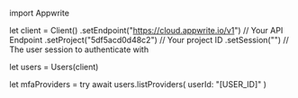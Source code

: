 import Appwrite

let client = Client()
    .setEndpoint("https://cloud.appwrite.io/v1") // Your API Endpoint
    .setProject("5df5acd0d48c2") // Your project ID
    .setSession("") // The user session to authenticate with

let users = Users(client)

let mfaProviders = try await users.listProviders(
    userId: "[USER_ID]"
)

